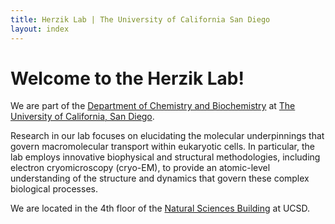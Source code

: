 ```yaml
---
title: Herzik Lab | The University of California San Diego
layout: index
---
```


# Welcome to the Herzik Lab!
  We are part of the [Department of Chemistry and Biochemistry](https://chemistry.ucsd.edu) at [The University of California, San Diego](https://ucsd.edu).<br>

  Research in our lab focuses on elucidating the molecular underpinnings that govern
  macromolecular transport within eukaryotic cells. In particular, the lab employs
  innovative biophysical and structural methodologies, including electron cryomicroscopy (cryo-EM),
  to provide an atomic-level understanding of the structure and dynamics that govern these complex biological processes.

  We are located in the 4th floor of the [Natural Sciences Building](https://m.ucsd.edu/maps/search?query=natural+sciences+building) at UCSD.
